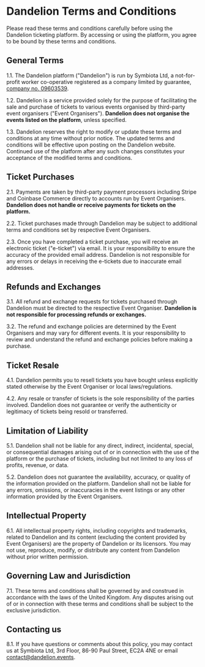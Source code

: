 # Dandelion Terms and Conditions

Please read these terms and conditions carefully before using the Dandelion ticketing platform. By accessing or using the platform, you agree to be bound by these terms and conditions.

## General Terms
1.1. The Dandelion platform ("Dandelion") is run by Symbiota Ltd, a not-for-profit worker co-operative registered as a company limited by guarantee, <a href="https://find-and-update.company-information.service.gov.uk/company/09603539">company no. 09603539</a>.

1.2. Dandelion is a service provided solely for the purpose of facilitating the sale and purchase of tickets to various events organised by third-party event organisers ("Event Organisers"). **Dandelion does not organise the events listed on the platform**, unless specified.

1.3. Dandelion reserves the right to modify or update these terms and conditions at any time without prior notice. The updated terms and conditions will be effective upon posting on the Dandelion website. Continued use of the platform after any such changes constitutes your acceptance of the modified terms and conditions.

## Ticket Purchases
2.1. Payments are taken by third-party payment processors including Stripe and Coinbase Commerce directly to accounts run by Event Organisers. **Dandelion does not handle or receive payments for tickets on the platform.**

2.2. Ticket purchases made through Dandelion may be subject to additional terms and conditions set by respective Event Organisers.

2.3. Once you have completed a ticket purchase, you will receive an electronic ticket ("e-ticket") via email. It is your responsibility to ensure the accuracy of the provided email address. Dandelion is not responsible for any errors or delays in receiving the e-tickets due to inaccurate email addresses.

## Refunds and Exchanges
3.1. All refund and exchange requests for tickets purchased through Dandelion must be directed to the respective Event Organiser. **Dandelion is not responsible for processing refunds or exchanges.**

3.2. The refund and exchange policies are determined by the Event Organisers and may vary for different events. It is your responsibility to review and understand the refund and exchange policies before making a purchase.

## Ticket Resale
4.1. Dandelion permits you to resell tickets you have bought unless explicitly stated otherwise by the Event Organiser or local laws/regulations.

4.2. Any resale or transfer of tickets is the sole responsibility of the parties involved. Dandelion does not guarantee or verify the authenticity or legitimacy of tickets being resold or transferred.

## Limitation of Liability
5.1. Dandelion shall not be liable for any direct, indirect, incidental, special, or consequential damages arising out of or in connection with the use of the platform or the purchase of tickets, including but not limited to any loss of profits, revenue, or data.

5.2. Dandelion does not guarantee the availability, accuracy, or quality of the information provided on the platform. Dandelion shall not be liable for any errors, omissions, or inaccuracies in the event listings or any other information provided by the Event Organisers.

## Intellectual Property
6.1. All intellectual property rights, including copyrights and trademarks, related to Dandelion and its content (excluding the content provided by Event Organisers) are the property of Dandelion or its licensors. You may not use, reproduce, modify, or distribute any content from Dandelion without prior written permission.

## Governing Law and Jurisdiction
7.1. These terms and conditions shall be governed by and construed in accordance with the laws of the United Kingdom. Any disputes arising out of or in connection with these terms and conditions shall be subject to the exclusive jurisdiction.

## Contacting us
8.1. If you have questions or comments about this policy, you may contact us at Symbiota Ltd, 3rd Floor, 86-90 Paul Street, EC2A 4NE or email <a href="mailto:contact@dandelion.events">contact@dandelion.events</a>.